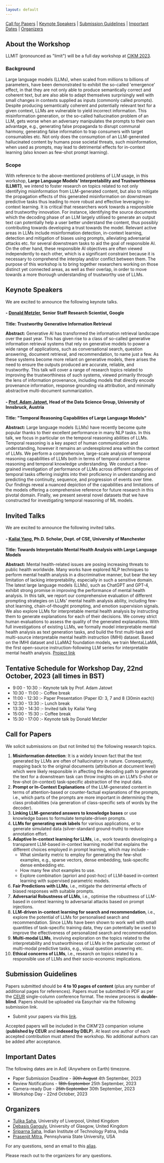 ```yaml
---
layout: default
---
```


[Call for Papers](#call-for-papers) |
[Keynote Speakers](#keynote-speakers) |
[Submission Guidelines](#submission-guidelines) |
[Important Dates](#important-dates) |
[Organizers](#organizers)

## About the Workshop

LLMIT (pronounced as "limit") will be a full day workshop at [CIKM 2023](https://uobevents.eventsair.com/cikm2023/).
 
### Background

Large language models (LLMs), when scaled from millions to billions of parameters, have been demonstrated to exhibit the so-called 'emergence' effect, in that they are not only able to produce semantically correct and coherent text, but are also able to adapt themselves surprisingly well with small changes in contexts supplied as inputs (commonly called prompts).
Despite producing semantically coherent and potentially relevant text for a given context, LLMs are vulnerable to yield incorrect information. This misinformation generation, or the so-called hallucination problem of an LLM, gets worse when an adversary manipulates the prompts to their own advantage, e.g., generating false propaganda to disrupt communal harmony, generating false information to trap consumers with target consumables etc. Not only does the consumption of an LLM-generated hallucinated content by humans pose societal threats, such misinformation, when used as prompts, may lead to detrimental effects for in-context learning (also known as few-shot prompt learning).

### Scope

With reference to the above-mentioned problems of LLM usage, in this workshop, **Large Language Models’ Interpretability and Trustworthiness (LLMIT)**, we intend to foster research on topics related to not only identifying misinformation from LLM-generated content, but also to mitigate the propagation effects of this generated misinformation on downstream predictive tasks thus leading to more robust and effective leveraging in-context learning. It is critical that researchers work towards a responsible and trustworthy innovation. For instance, identifying the source documents which the decoding phase of an LLM largely utilised to generate an output text can potentially help a user better understand the content, thus possibly contributing towards developing a trust towards the model. Relevant active areas in LLMs include misinformation detection, in-context learning, detection and mitigation of biases using prompts, alleviating adversarial attacks etc. for several downstream tasks to aid the goal of responsible AI. On the other hand, these responsible AI objectives are often viewed independently to each other, which is a significant constraint because it is necessary to comprehend the interplay and/or conflict between them. The purpose of this workshop is to bring together researchers working on those distinct yet connected areas, as well as their overlap, in order to move towards a more thorough understanding of trustworthy use of LLMs.

## Keynote Speakers

We are excited to announce the following keynote talks.

#### - [Donald Metzler](https://research.google/people/DonaldMetzler/), Senior Staff Research Scientist, Google

**Title: Trustworthy Generative Information Retrieval**

**Abstract:** Generative AI has transformed the information retrieval landscape over the past year. This has given rise to a class of so-called generative information retrieval systems that rely on generative models to power a wide range of applications, such as conversational search, question answering, document retrieval, and recommendation, to name just a few. As these systems become more reliant on generative models, there arises the need to ensure the outputs produced are accurate, reliable, and trustworthy. This talk will cover a range of research topics related to improving the trustworthiness of such systems, viewed primarily through the lens of information provenance, including models that directly encode provenance information, response grounding via attribution, and minimally abstractive multi-document summarization.

#### - [Prof. Adam Jatowt](https://adammo12.github.io/adamjatowt/), Head of the Data Science Group, University of Innsbruck, Austria

**Title: "Temporal Reasoning Capabilities of Large Language Models"**

**Abstract:** Large language models (LLMs) have recently become quite popular thanks to their excellent performance in many NLP tasks. In this talk, we focus in particular on the temporal reasoning abilities of LLMs. Temporal reasoning is a key aspect of human communication and understanding, however it remains an underexplored area within the context of LLMs. We perform a comprehensive, large-scale analysis of temporal reasoning capabilities of LLMs both in terms of temporal commonsense reasoning and temporal knowledge understanding. We conduct a fine-grained investigation of performance of LLMs across different categories of temporal tasks offering insights into their proficiency in understanding and predicting the continuity, sequence, and progression of events over time. Our findings reveal a nuanced depiction of the capabilities and limitations of the models offering a comprehensive reference for future research in this pivotal domain. Finally, we present several novel datasets that we have constructed for investigating temporal reasoning of ML models.

## Invited Talks

We are excited to announce the following invited talks.

#### - [Kailai Yang](https://stevekgyang.github.io/), Ph.D. Scholar, Dept. of CSE, University of Manchester 

**Title: Towards Interpretable Mental Health Analysis with Large Language Models**

**Abstract:** Mental health-related issues are posing increasing threats to public health worldwide.  Many works have explored NLP techniques to perform mental health analysis in a discriminative manner, but bear the key limitation of lacking interpretability, especially in such a sensitive domain. The latest large language models (LLMs), such as ChatGPT and GPT-4, exhibit strong promise in improving the performance of mental health analysis. In this talk, we report our comprehensive evaluation of different prompting strategies on LLMs' mental health analysis ability, including few-shot learning, chain-of-thought prompting, and emotion supervision signals. We also explore LLMs for interpretable mental health analysis by instructing them to generate explanations for each of their decisions. We convey strict human evaluations to assess the quality of the generated explanations. With full investigations of existing LLMs, we formally model interpretable mental health analysis as text generation tasks,  and build the first multi-task and multi-source interpretable mental health instruction (IMHI) dataset. Based on the IMHI dataset and LLaMA2 foundation models, we train MentaLLaMA, the first open-source instruction-following LLM series for interpretable mental health analysis. [Project link](https://github.com/SteveKGYang/MentalLLaMA)

## Tentative Schedule for Workshop Day, 22nd October, 2023 (all times in BST)

* 9:00 - 10:30 :- Keynote talk by Prof. Adam Jatowt
* 10:30 - 11:00 :- Coffee break
* 11:00 - 12:30 :- Paper Presentation (Paper ID: 3, 7 and 8 (30min each))
* 12:30 - 13:30 :- Lunch break
* 13:30 - 14:30 :- Invited talk by Kailai Yang
* 15:00 - 15:30 :- Coffee break
* 15:30 - 17:00 :- Keynote talk by Donald Metzler 

## Call for Papers

We solicit submissions on (but not limited to) the following research topics.

1. **Misinformation detection**: It is a widely known fact that the text generated by LLMs are often of hallucinatory in nature. Consequently, mapping back to the original documents (attribution at document level) which were likely responsible in affecting the decoding path to generate the text for a downstream task can throw insights on an LLM’s 0-shot or few-shot (in-context) task-specific abstraction of the input data.
2. **Prompt or In-Context Explanations** of the LLM-generated content in terms of attention-based or counter-factual explanations of the prompts, i.e., which parts of the prompts are more important in determining the class probabilities (via generation of class-specific sets of words by the decoder).
3. **Linking LLM-generated answers to knowledge bases** or use knowledge bases to formulate template-driven prompts.
4. **LLMs for generating weak labels** for various applications, or to generate simulated data (silver-standard ground-truth) to reduce annotation effort.
5. **Adaptive In-context learning for LLMs**, i.e., work towards developing a transparent LLM-based in-context learning model that explains the different choices employed in prompt learning, which may include -
   - What similarity metric to employ for generating the few-shot examples, e.g., sparse vectors, dense embedding, task-specific dense embedding etc.
   - How many few shot examples to use.
   - Explore combination (apriori and post-hoc) of LLM-based in-context learning with supervised parametric models.
6. **Fair Predictions with LLMs**, i.e., mitigate the detrimental effects of biased responses with suitable prompts.
7. **Adversarial Robustness of LLMs**, i.e., optimise the robustness of LLM-based in context learning to adversarial attacks based on prompt injections.
8. **LLM-driven in-context learning for search and recommendation**, i.e., explore the potential of LLMs for personalised search and recommendation. Since LLMs have been shown to work well with small quantities of task-specific training data, they can potentially be used to improve the effectiveness of personalized search and recommendation.
9. **Multi-modal LLMs**, involving exploration on the topics related to the interpretability and trustworthiness of LLMs in the particular context of multi-modal predictive tasks, e.g., visual question answering etc.
10. **Ethical concerns of LLMs**, i.e., research on topics related to a responsible use of LLMs and their socio-economic implications.


## Submission Guidelines

Papers submitted should be **4 to 10 pages of content** (plus any number of additional pages for references). Papers must be submitted in PDF as per the [CEUR](https://www.overleaf.com/latex/templates/template-for-submissions-to-ceur-workshop-proceedings-ceur-ws-dot-org/wqyfdgftmcfw) single-column conference format. The review process is **double-blind**. Papers should be uploaded via Easychair via the following submission link.

- Submit your papers via this [link](https://easychair.org/conferences/?conf=llmit23).

Accepted papers will be included in the CIKM'23 companion volume (**published by CEUR** and **indexed by DBLP**). At least one author of each accepted contribution must attend the workshop. No additional authors can be added after acceptance.

## Important Dates

The following dates are in AoE (Anywhere on Earth) timezone.

* Paper Submission Deadline - ~~30th August~~ 4th September, 2023
* Review Notifications - ~~18th September~~ 25th September, 2023
* Camera-ready Due - ~~25th September~~ 30th September, 2023
* Workshop Day - 22nd October, 2023

## Organizers

* [Tulika Saha](https://sahatulika15.github.io/), University of Liverpool, United Kingdom
* [Debasis Ganguly](https://gdebasis.github.io/), University of Glasgow, United Kingdom
* [Sriparna Saha](https://www.iitp.ac.in/~sriparna/), Indian Institute of Technology Patna, India
* [Prasenjit Mitra](https://ist.psu.edu/directory/pum10), Pennsylvania State University, USA

For any questions, send an email to this [alias](mailto:llmit23@easychair.org).

Please reach out to the organizers for any questions.
